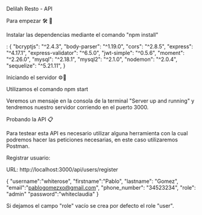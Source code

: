Delilah Resto - API

Para empezar 🛠️ 🚀

Instalar las dependencias mediante el comando "npm install" 

: {
        "bcryptjs": "^2.4.3",
        "body-parser": "^1.19.0",
        "cors": "^2.8.5",
        "express": "^4.17.1",
        "express-validator": "^6.5.0",
        "jwt-simple": "^0.5.6",
        "moment": "^2.26.0",
        "mysql": "^2.18.1",
        "mysql2": "^2.1.0",
        "nodemon": "^2.0.4",
        "sequelize": "^5.21.11",
}

Iniciando el servidor ⚙️🔧

Utilizamos el comando npm start 

Veremos un mensaje en la consola de la terminal "Server up and running" y tendremos nuestro servidor corriendo en el puerto 3000.

 Probando la API 📋
 
 Para testear esta API es necesario utilizar alguna herramienta con la cual podremos hacer las peticiones necesarias, en este caso utilizaremos Postman.
 
 
 Registrar usuario:
 
 URL: http://localhost:3000/api/users/register
 
 
 
 {
	"username":"whiterose",
	"firstname":"Pablo",
  "lastname": "Gomez",
    "email":"pablogomezxo@gmail.com",
    "phone_number": "34523234",
    "role": "admin"
    "password":"whiteclaudia"
  }
  
  Si dejamos el campo "role" vacío se crea por defecto el role "user".
 
 
 
